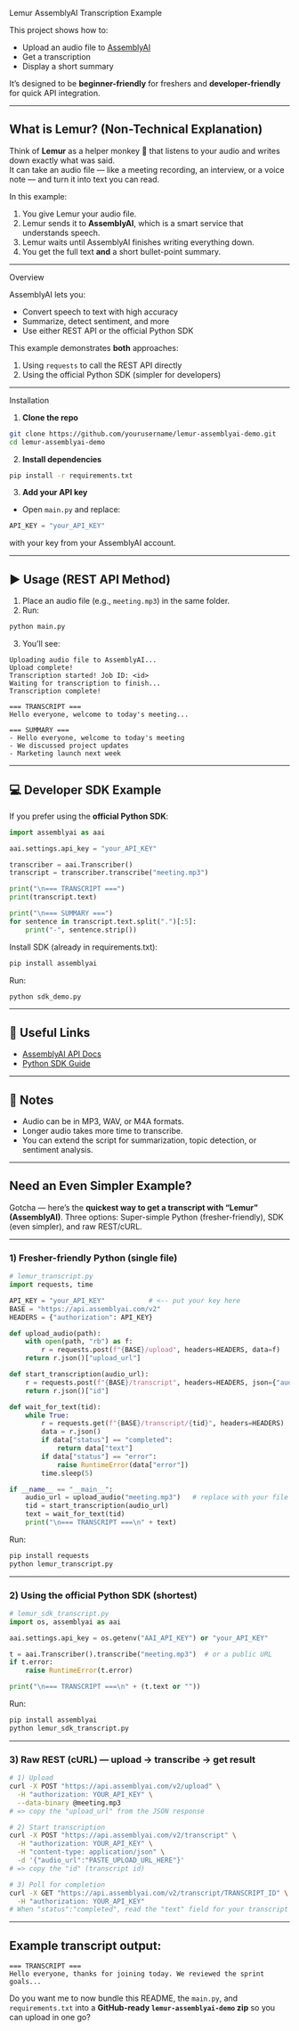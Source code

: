  Lemur AssemblyAI Transcription Example

This project shows how to:
- Upload an audio file to [AssemblyAI](https://www.assemblyai.com)
- Get a transcription
- Display a short summary

It’s designed to be **beginner-friendly** for freshers and **developer-friendly** for quick API integration.

---

## What is Lemur? (Non-Technical Explanation)

Think of **Lemur** as a helper monkey 🐒 that listens to your audio and writes down exactly what was said.  
It can take an audio file — like a meeting recording, an interview, or a voice note — and turn it into text you can read.  

In this example:
1. You give Lemur your audio file.
2. Lemur sends it to **AssemblyAI**, which is a smart service that understands speech.
3. Lemur waits until AssemblyAI finishes writing everything down.
4. You get the full text **and** a short bullet-point summary.

---

 Overview

AssemblyAI lets you:
- Convert speech to text with high accuracy
- Summarize, detect sentiment, and more
- Use either REST API or the official Python SDK

This example demonstrates **both** approaches:
1. Using `requests` to call the REST API directly
2. Using the official Python SDK (simpler for developers)

---

Installation

1. **Clone the repo**
```bash
git clone https://github.com/yourusername/lemur-assemblyai-demo.git
cd lemur-assemblyai-demo
````

2. **Install dependencies**

```bash
pip install -r requirements.txt
```

3. **Add your API key**

* Open `main.py` and replace:

```python
API_KEY = "your_API_KEY"
```

with your key from your AssemblyAI account.

---

## ▶️ Usage (REST API Method)

1. Place an audio file (e.g., `meeting.mp3`) in the same folder.
2. Run:

```bash
python main.py
```

3. You’ll see:

```
Uploading audio file to AssemblyAI...
Upload complete!
Transcription started! Job ID: <id>
Waiting for transcription to finish...
Transcription complete!

=== TRANSCRIPT ===
Hello everyone, welcome to today's meeting...

=== SUMMARY ===
- Hello everyone, welcome to today's meeting
- We discussed project updates
- Marketing launch next week
```

---

## 💻 Developer SDK Example

If you prefer using the **official Python SDK**:

```python
import assemblyai as aai

aai.settings.api_key = "your_API_KEY"

transcriber = aai.Transcriber()
transcript = transcriber.transcribe("meeting.mp3")

print("\n=== TRANSCRIPT ===")
print(transcript.text)

print("\n=== SUMMARY ===")
for sentence in transcript.text.split(".")[:5]:
    print("-", sentence.strip())
```

Install SDK (already in requirements.txt):

```bash
pip install assemblyai
```

Run:

```bash
python sdk_demo.py
```

---

## 🔗 Useful Links

* [AssemblyAI API Docs](https://www.assemblyai.com/docs)
* [Python SDK Guide](https://www.assemblyai.com/docs/getting-started)

---

## 📝 Notes

* Audio can be in MP3, WAV, or M4A formats.
* Longer audio takes more time to transcribe.
* You can extend the script for summarization, topic detection, or sentiment analysis.

---

## Need an Even Simpler Example?

Gotcha — here’s the **quickest way to get a transcript with “Lemur” (AssemblyAI)**. 
Three options:
Super-simple Python (fresher-friendly), 
SDK (even simpler), 
and raw REST/cURL.

---

### 1) Fresher-friendly Python (single file)

```python
# lemur_transcript.py
import requests, time

API_KEY = "your_API_KEY"           # <-- put your key here
BASE = "https://api.assemblyai.com/v2"
HEADERS = {"authorization": API_KEY}

def upload_audio(path):
    with open(path, "rb") as f:
        r = requests.post(f"{BASE}/upload", headers=HEADERS, data=f)
    return r.json()["upload_url"]

def start_transcription(audio_url):
    r = requests.post(f"{BASE}/transcript", headers=HEADERS, json={"audio_url": audio_url})
    return r.json()["id"]

def wait_for_text(tid):
    while True:
        r = requests.get(f"{BASE}/transcript/{tid}", headers=HEADERS)
        data = r.json()
        if data["status"] == "completed":
            return data["text"]
        if data["status"] == "error":
            raise RuntimeError(data["error"])
        time.sleep(5)

if __name__ == "__main__":
    audio_url = upload_audio("meeting.mp3")   # replace with your file
    tid = start_transcription(audio_url)
    text = wait_for_text(tid)
    print("\n=== TRANSCRIPT ===\n" + text)
```

Run:

```bash
pip install requests
python lemur_transcript.py
```

---

### 2) Using the official Python SDK (shortest)

```python
# lemur_sdk_transcript.py
import os, assemblyai as aai

aai.settings.api_key = os.getenv("AAI_API_KEY") or "your_API_KEY"

t = aai.Transcriber().transcribe("meeting.mp3")  # or a public URL
if t.error:
    raise RuntimeError(t.error)

print("\n=== TRANSCRIPT ===\n" + (t.text or ""))
```

Run:

```bash
pip install assemblyai
python lemur_sdk_transcript.py
```

---

### 3) Raw REST (cURL) — upload → transcribe → get result

```bash
# 1) Upload
curl -X POST "https://api.assemblyai.com/v2/upload" \
  -H "authorization: YOUR_API_KEY" \
  --data-binary @meeting.mp3
# => copy the "upload_url" from the JSON response
```

```bash
# 2) Start transcription
curl -X POST "https://api.assemblyai.com/v2/transcript" \
  -H "authorization: YOUR_API_KEY" \
  -H "content-type: application/json" \
  -d '{"audio_url":"PASTE_UPLOAD_URL_HERE"}'
# => copy the "id" (transcript id)
```

```bash
# 3) Poll for completion
curl -X GET "https://api.assemblyai.com/v2/transcript/TRANSCRIPT_ID" \
  -H "authorization: YOUR_API_KEY"
# When "status":"completed", read the "text" field for your transcript
```

---

## Example transcript output:

```
=== TRANSCRIPT ===
Hello everyone, thanks for joining today. We reviewed the sprint goals...
```

Do you want me to now bundle this README, the `main.py`, and `requirements.txt` into a **GitHub-ready `lemur-assemblyai-demo` zip** so you can upload in one go?
```

